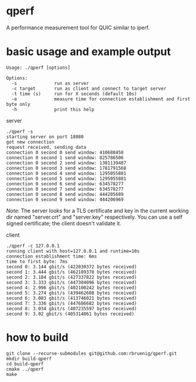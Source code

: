 # qperf
A performance measurement tool for QUIC similar to iperf.

# basic usage and example output
```
Usage: ./qperf [options]

Options:
  -s              run as server
  -c target       run as client and connect to target server
  -t time (s)     run for X seconds (default 10s)
  -e              measure time for connection establishment and first byte only
  -h              print this help
```

server
```
./qperf -s
starting server on port 18080
got new connection
request received, sending data
connection 0 second 0 send window: 410688458
connection 0 second 1 send window: 825786506
connection 0 second 2 send window: 1301139487
connection 0 second 3 send window: 1781791568
connection 0 second 4 send window: 1295055881
connection 0 second 5 send window: 1295055881
connection 0 second 6 send window: 634578277
connection 0 second 7 send window: 634578277
connection 0 second 8 send window: 444205689
connection 0 second 9 send window: 444206969
```
*Note*: The server looks for a TLS certificate and key in the current working dir named "server.crt" and "server.key" respectively. You can use a self signed certificate; the client doesn't validate it.


client
```
./qperf -c 127.0.0.1
running client with host=127.0.0.1 and runtime=10s
connection establishment time: 6ms
time to first byte: 7ms
second 0: 3.144 gbit/s (422030372 bytes received)
second 1: 3.444 gbit/s (462189378 bytes received)
second 2: 3.184 gbit/s (427337822 bytes received)
second 3: 3.333 gbit/s (447304096 bytes received)
second 4: 2.996 gbit/s (402100242 bytes received)
second 5: 3.274 gbit/s (439462608 bytes received)
second 6: 3.083 gbit/s (413746021 bytes received)
second 7: 3.336 gbit/s (447686682 bytes received)
second 8: 3.034 gbit/s (407235597 bytes received)
second 9: 3.02 gbit/s (405314061 bytes received)
```

# how to build
```
git clone --recurse-submodules git@github.com:rbruenig/qperf.git
mkdir build-qperf
cd build-qperf
cmake ../qperf
make
```